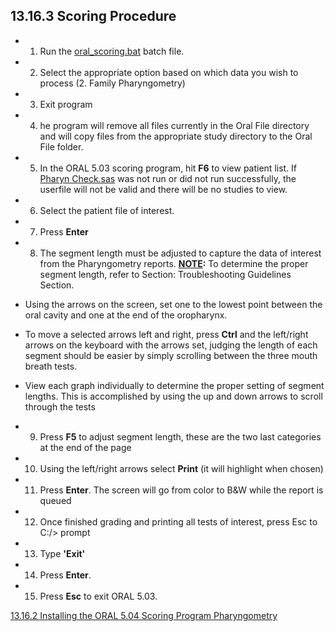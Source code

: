 ## 13.16.3 Scoring Procedure

* 1. Run the <u>oral_scoring.bat</u> batch file.
* 2. Select the appropriate option based on which data you wish to process (2. Family Pharyngometry)
* 3. Exit program
* 4. he program will remove all files currently in the Oral File directory and will copy files from the appropriate study directory to the Oral File folder.
* 5. In the ORAL 5.03 scoring program, hit **F6** to view patient list.  If <u>Pharyn Check.sas</u> was not run or did not run successfully, the userfile will not be valid and there will be no studies to view.
* 6. Select the patient file of interest.
* 7. Press **Enter**
* 8. The segment length must be adjusted to capture the data of interest from the Pharyngometry reports.  **<u>NOTE</u>:** To determine the proper segment length, refer to Section: Troubleshooting Guidelines Section.

 * Using the arrows on the screen, set one to the lowest point between the oral cavity and one at the end of the oropharynx.
 * To move a selected arrows left and right, press **Ctrl** and the left/right arrows on the keyboard with the arrows set, judging the length of each segment should be easier by simply scrolling between the three mouth breath tests.
 * View each graph individually to determine the proper setting of segment lengths. This is accomplished by using the up and down arrows to scroll through the tests

* 9. Press **F5** to adjust segment length, these are the two last categories at the end of the page
* 10. Using the left/right arrows select **Print** (it will highlight when chosen)
* 11. Press **Enter**. The screen will go from color to B&W while the report is queued
* 12. Once finished grading and printing all tests of interest, press Esc to C:/> prompt
* 13. Type **'Exit'**
* 14. Press **Enter**.
* 15. Press **Esc** to exit ORAL 5.03.


<div class="center">
<div class="btn-group">
  <a href=":pages_path:/manuals/pharyngometry/13-16-02-installing-oral-program.md" class="btn btn-default">
    <span class="glyphicon glyphicon-chevron-left"></span>
    13.16.2 Installing the ORAL 5.04 Scoring Program
  </a>

  <a href=":pages_path:/manuals/pharyngometry" class="btn btn-default">
    <span class="glyphicon glyphicon-chevron-up"></span>
    Pharyngometry
  </a>
</div>
</div>
